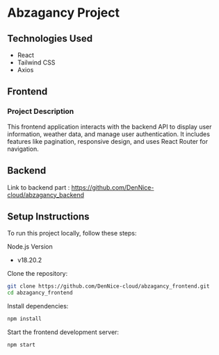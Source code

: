 # Abzagancy Project

## Technologies Used
 - React
 - Tailwind CSS
 - Axios

## Frontend
### Project Description
This frontend application interacts with the backend API to display user information, weather data, and manage user authentication. It includes features like pagination, responsive design, and uses React Router for navigation.

## Backend
Link to backend part : https://github.com/DenNice-cloud/abzagancy_backend

## Setup Instructions
To run this project locally, follow these steps:

Node.js Version
- v18.20.2

Clone the repository:
```sh
git clone https://github.com/DenNice-cloud/abzagancy_frontend.git
cd abzagancy_frontend
```

Install dependencies:
```sh
npm install
```

Start the frontend development server:
```sh
npm start
```
